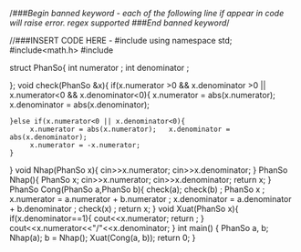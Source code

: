 /*###Begin banned keyword - each of the following line if appear in code will raise error. regex supported
###End banned keyword*/

//###INSERT CODE HERE -
#include<iostream>
using namespace std;
#include<math.h>
#include<algorithm>

struct PhanSo{
    int numerator ;
    int denominator ; 
    
};
void check(PhanSo &x){
    if(x.numerator >0 && x.denominator >0 || x.numerator<0 && x.denominator<0){
        x.numerator = abs(x.numerator);   x.denominator = abs(x.denominator);

    }else if(x.numerator<0 || x.denominator<0){
         x.numerator = abs(x.numerator);   x.denominator = abs(x.denominator);
         x.numerator = -x.numerator; 
    }
}
void Nhap(PhanSo x){
    cin>>x.numerator;
    cin>>x.denominator; 
}
PhanSo Nhap(){
PhanSo x; cin>>x.numerator; cin>>x.denominator;
return x;
}
PhanSo Cong(PhanSo a,PhanSo b){
check(a); check(b) ;
PhanSo x ; 
x.numerator = a.numerator + b.numerator ;
x.denominator = a.denominator + b.denominator ;
check(x) ;
return x;
}
void Xuat(PhanSo x){
if(x.denominator==1){
 cout<<x.numerator;
 return ;
}
cout<<x.numerator<<"/"<<x.denominator; 
}
int main() {
    PhanSo a, b;
    Nhap(a);
    b = Nhap();
    Xuat(Cong(a, b));
    return 0;
}

